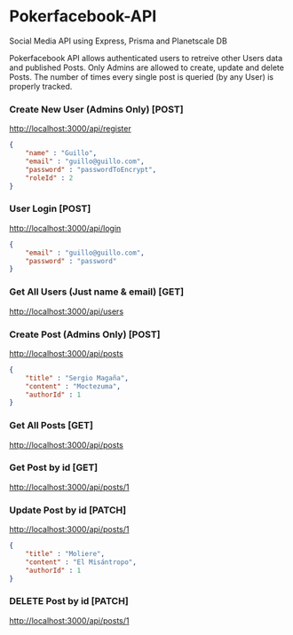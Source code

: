 # Pokerfacebook-API
Social Media API using Express, Prisma and Planetscale DB

Pokerfacebook API allows authenticated users to retreive other Users data and published Posts. Only Admins are allowed to create, update and delete Posts. 
The number of times every single post is queried (by any User) is properly tracked.


### Create New User (Admins Only)  [POST]
[http://localhost:3000/api/register](http://localhost:3000/api/register)
```json
{
	"name" : "Guillo",
	"email" : "guillo@guillo.com",
	"password" : "passwordToEncrypt",
	"roleId" : 2
}
```

### User Login  [POST] 
[http://localhost:3000/api/login](http://localhost:3000/api/login)
```json
{
	"email" : "guillo@guillo.com",
	"password" : "password"
}
```

### Get All Users (Just name & email)  [GET]
[http://localhost:3000/api/users](http://localhost:3000/api/users)


### Create Post (Admins Only)  [POST]
[http://localhost:3000/api/posts](http://localhost:3000/api/posts)
```json
{
	"title" : "Sergio Magaña",
	"content" : "Moctezuma",
	"authorId" : 1
}
```

### Get All Posts  [GET]
[http://localhost:3000/api/posts](http://localhost:3000/api/posts)

### Get Post by id  [GET]
[http://localhost:3000/api/posts/1](http://localhost:3000/api/posts/1)

### Update Post by id  [PATCH]
[http://localhost:3000/api/posts/1](http://localhost:3000/api/posts/1)

```json
{
	"title" : "Moliere",
	"content" : "El Misántropo",
	"authorId" : 1
}
```


### DELETE Post by id  [PATCH]
[http://localhost:3000/api/posts/1](http://localhost:3000/api/posts/1)
